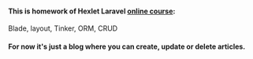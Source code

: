 #### This is homework of Hexlet Laravel [online course](https://ru.hexlet.io/courses/php-laravel):
Blade, layout, Tinker, ORM, CRUD 

#### For now it's just a blog where you can create, update or delete articles.